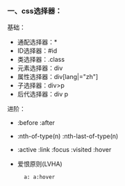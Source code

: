 ### 一、css选择器：

基础：

* 通配选择器：\*
* ID选择器：\#id
* 类选择器：.class
* 元素选择器：div
* 属性选择器：div\[lang\|="zh"\]
* 子选择器：div&gt;p
* 后代选择器：div p

进阶：

* :before  :after

* :nth-of-type\(n\)   :nth-last-of-type\(n\)

* :active :link :focus :visited :hover

* 爱恨原则\(LVHA\)

        a: a:hover



